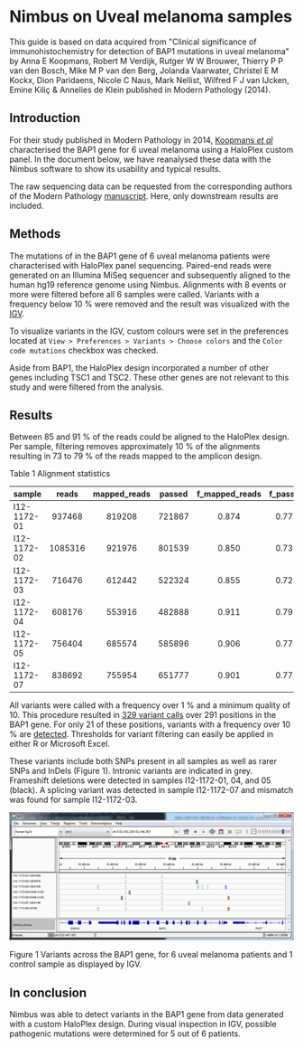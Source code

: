 Nimbus on Uveal melanoma samples
================================

This guide is based on data acquired from "Clinical significance of immunohistochemistry for detection of BAP1 mutations in uveal melanoma" by Anna E Koopmans, Robert M Verdijk, Rutger W W Brouwer, Thierry P P van den Bosch, Mike M P van den Berg, Jolanda Vaarwater, Christel E M Kockx, Dion Paridaens, Nicole C Naus, Mark Nellist, Wilfred F J van IJcken, Emine Kiliç & Annelies de Klein published in Modern Pathology (2014).

Introduction
------------

For their study published in Modern Pathology in 2014, [Koopmans *et al*](https://www.nature.com/articles/modpathol201443) characterised the BAP1 gene for 6 uveal melanoma using a HaloPlex custom panel. In the document below, we have reanalysed these data with the Nimbus software to show its usability and typical results.

The raw sequencing data can be requested from the corresponding authors of the Modern Pathology [manuscript](https://www.nature.com/articles/modpathol201443). Here, only downstream results are included.

Methods
-------

The mutations of in the BAP1 gene of 6 uveal melanoma patients were characterised with HaloPlex panel sequencing. Paired-end reads were generated on an Illumina MiSeq sequencer and subsequently aligned to the human hg19 reference genome using Nimbus. Alignments with 8 events or more were filtered before all 6 samples were called. Variants with a frequency below 10 % were removed and the result was visualized with the [IGV](http://software.broadinstitute.org/software/igv/).

To visualize variants in the IGV, custom colours were set in the preferences located at `View > Preferences > Variants > Choose colors` and the `Color code mutations` checkbox was checked.

Aside from BAP1, the HaloPlex design incorporated a number of other genes including TSC1 and TSC2. These other genes are not relevant to this study and were filtered from the analysis.

Results
-------

Between 85 and 91 % of the reads could be aligned to the HaloPlex design. Per sample, filtering removes approximately 10 % of the alignments resulting in 73 to 79 % of the reads mapped to the amplicon design.

Table 1 Alignment statistics

| sample      | reads   | mapped_reads | passed | f_mapped_reads | f_passed |
| :---------- | :-----: | :----------: | :----: | :------------: | :------: |
| I12-1172-01 | 937468  | 819208       | 721867 | 0.874          | 0.770    |
| I12-1172-02 | 1085316 | 921976       | 801539 | 0.850          | 0.739    |
| I12-1172-03 | 716476  | 612442       | 522324 | 0.855          | 0.729    |
| I12-1172-04 | 608176  | 553916       | 482888 | 0.911          | 0.794    |
| I12-1172-05 | 756404  | 685574       | 585896 | 0.906          | 0.775    |
| I12-1172-07 | 838692  | 755954       | 651777 | 0.901          | 0.777    |

All variants were called with a frequency over 1 % and a minimum quality of 10. This procedure resulted in [329 variant calls](BAP1.mut.txt) over 291 positions in the BAP1 gene. For only 21 of these positions, variants with a frequency over 10 % are [detected](BAP1.mut.txt). Thresholds for variant filtering can easily be applied in either R or Microsoft Excel.

These variants include both SNPs present in all samples as well as rarer SNPs and InDels (Figure 1). Intronic variants are indicated in grey. Frameshift deletions were detected in samples I12-1172-01, 04, and 05 (black). A splicing variant was detected in sample I12-1172-07 and mismatch was found for sample I12-1172-03.

![IGV figure of BAP1](IGV.png)

Figure 1 Variants across the BAP1 gene, for 6 uveal melanoma patients and 1 control sample as displayed by IGV.

In conclusion
-------------

Nimbus was able to detect variants in the BAP1 gene from data generated with a custom HaloPlex design. During visual inspection in IGV, possible pathogenic mutations were determined for 5 out of 6 patients.
